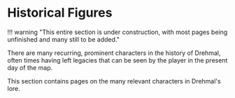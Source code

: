 # Historical Figures

!!! warning "This entire section is under construction, with most pages being unfinished and many still to be added."

There are many recurring, prominent characters in the history of Drehmal, often times having left legacies that can be seen by the player in the present day of the map.

This section contains pages on the many relevant characters in Drehmal's lore.
